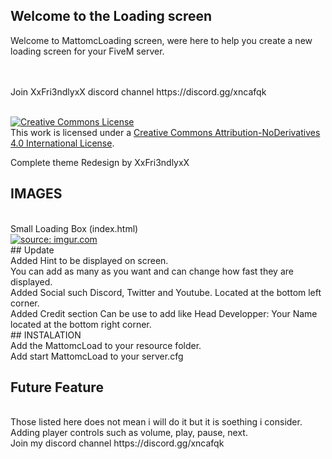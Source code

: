 ## Welcome to the Loading screen

Welcome to MattomcLoading screen, were here to help you create a new loading screen for your FiveM server.

<br>
<br>
Join XxFri3ndlyxX discord channel https://discord.gg/xncafqk
<br>  
<br>

<a rel="license" href="http://creativecommons.org/licenses/by-nd/4.0/"><img alt="Creative Commons License" style="border-width:0" src="https://i.creativecommons.org/l/by-nd/4.0/88x31.png" /></a><br />This work is licensed under a <a rel="license" href="http://creativecommons.org/licenses/by-nd/4.0/">Creative Commons Attribution-NoDerivatives 4.0 International License</a>.

Complete theme Redesign by XxFri3ndlyxX
<br>
## IMAGES
<br>
Small Loading Box (index.html)
<br>
<a href="https://imgur.com/Sop7Wti"><img src="https://i.imgur.com/Sop7Wti.jpg" title="source: imgur.com" /></a>
<br>
## Update
<br>
Added Hint to be displayed on screen.
<br>
You can add as many as you want and can change how fast they are displayed.
<br>
Added Social such Discord, Twitter and Youtube. Located at the bottom left corner.
<br>
Added Credit section Can be use to add like Head Developper: Your Name located at the bottom right corner.
<br>
## INSTALATION
<br>
Add the MattomcLoad to your resource folder.
<br>
Add start MattomcLoad to your server.cfg

## Future Feature
<br>
Those listed here does not mean i will do it but it is soething i consider.
<br>
Adding player controls such as volume, play, pause, next.
<br>
Join my discord channel https://discord.gg/xncafqk

